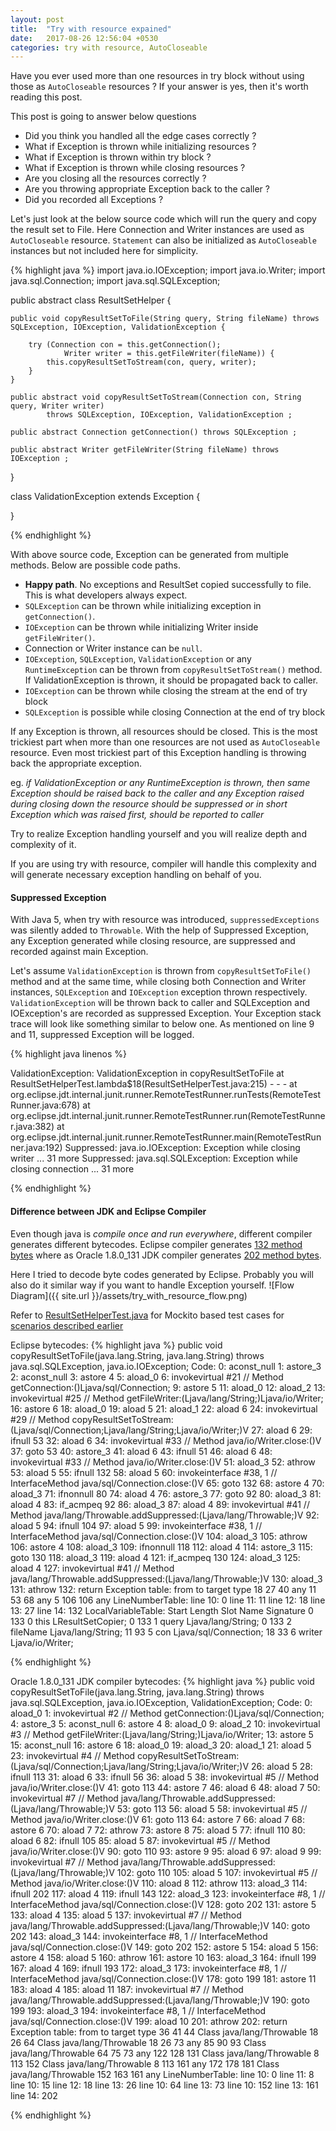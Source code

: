 ```yaml
---
layout: post
title:  "Try with resource expained"
date:   2017-08-26 12:56:04 +0530
categories: try with resource, AutoCloseable
---
```

Have you ever used more than one resources in try block without using those as `AutoCloseable` resources ? If your answer is yes, then it's worth reading this post.

This post is going to answer below questions
- Did you think you handled all the edge cases correctly ? 
- What if Exception is thrown while initializing resources ?
- What if Exception is thrown within try block ? 
- What if Exception is thrown while closing resources ?
- Are you closing all the resources correctly ? 
- Are you throwing appropriate Exception back to the caller ?
- Did you recorded all Exceptions ?

Let's just look at the below source code which will run the query and copy the result set to File. Here Connection and Writer instances are used as `AutoCloseable` resource. `Statement` can also be initialized as `AutoCloseable` instances but not included here for simplicity.

{% highlight java %}
import java.io.IOException;
import java.io.Writer;
import java.sql.Connection;
import java.sql.SQLException;

public abstract class ResultSetHelper {

	public void copyResultSetToFile(String query, String fileName) throws SQLException, IOException, ValidationException {

		try (Connection con = this.getConnection(); 
				Writer writer = this.getFileWriter(fileName)) {
			this.copyResultSetToStream(con, query, writer);
		}
	}

	public abstract void copyResultSetToStream(Connection con, String query, Writer writer) 
			throws SQLException, IOException, ValidationException ;

	public abstract Connection getConnection() throws SQLException ;

	public abstract Writer getFileWriter(String fileName) throws IOException ;

}

class ValidationException extends Exception {
	
}

{% endhighlight %}


<a name="test_scenarios"/>
With above source code, Exception can be generated from multiple methods. Below are possible code paths.

- **Happy path**. No exceptions and ResultSet copied successfully to file. This is what developers always expect.
- `SQLException` can be thrown while initializing exception in `getConnection()`.
- `IOException` can be thrown while initializing Writer inside `getFileWriter()`.
- Connection or Writer instance can be `null`.
- `IOException`, `SQLException`, `ValidationException` or any `RuntimeException` can be thrown from `copyResultSetToStream()` method. If ValidationException is thrown, it should be propagated back to caller.
- `IOException` can be thrown while closing the stream at the end of try block
- `SQLException` is possible while closing Connection at the end of try block

If any Exception is thrown, all resources should be closed. This is the most trickiest part when more than one resources are not used as `AutoCloseable` resource.
Even most trickiest part of this Exception handling is throwing back the appropriate exception.

eg. *if ValidationException or any RuntimeException is thrown, then same Exception should be raised back to the caller and any Exception raised during closing down the resource should be suppressed or in short Exception which was raised first, should be reported to caller*

 Try to realize Exception handling yourself and you will realize depth and complexity of it.

If you are using try with resource, compiler will handle this complexity and will generate necessary exception handling on behalf of you.

#### Suppressed Exception
With Java 5, when try with resource was introduced, `suppressedExceptions` was silently added to `Throwable`. With the help of Suppressed Exception, any Exception generated while closing resource, are suppressed and recorded against main Exception.

Let's assume `ValidationException` is thrown from `copyResultSetToFile()` method and at the same time, while closing both Connection and Writer instances, `SQLException` and `IOException` exception thrown respectively. `ValidationException` will be thrown back to caller and SQLException and IOException's are recorded as suppressed Exception. Your Exception stack trace will look like something similar to below one. As mentioned on line 9 and 11, suppressed Exception will be logged.

{% highlight java linenos %}

ValidationException: ValidationException in copyResultSetToFile
	at ResultSetHelperTest.lambda$18(ResultSetHelperTest.java:215)
	-
	-
	-
	at org.eclipse.jdt.internal.junit.runner.RemoteTestRunner.runTests(RemoteTestRunner.java:678)
	at org.eclipse.jdt.internal.junit.runner.RemoteTestRunner.run(RemoteTestRunner.java:382)
	at org.eclipse.jdt.internal.junit.runner.RemoteTestRunner.main(RemoteTestRunner.java:192)
	Suppressed: java.io.IOException: Exception while closing writer
		... 31 more
	Suppressed: java.sql.SQLException: Exception while closing connection
		... 31 more

{% endhighlight %}


#### Difference between JDK and Eclipse Compiler
Even though java is *compile once and run everywhere*, different compiler generates different bytecodes.
Eclipse compiler generates [132 method bytes](#Eclipse_byte_codes) where as Oracle 1.8.0_131 JDK compiler generates [202 method bytes](#JDK_byte_codes). 

Here I tried to decode byte codes generated by Eclipse. Probably you will also do it similar way if you want to handle Exception yourself.
![Flow Diagram]({{ site.url }}/assets/try_with_resource_flow.png)

Refer to [ResultSetHelperTest.java](https://github.com/rohandhapodkar/suggested-java-best-practices/blob/master/src/test/java/test/java/trywithreousrce/ResultSetHelperTest.java) for Mockito based test cases for [scenarios described earlier](#test_scenarios)


Eclipse bytecodes:
<a name="Eclipse_byte_codes"/>
{% highlight java %}
  public void copyResultSetToFile(java.lang.String, java.lang.String) throws java.sql.SQLException, java.io.IOException;
    Code:
       0: aconst_null
       1: astore_3
       2: aconst_null
       3: astore        4
       5: aload_0
       6: invokevirtual #21                 // Method getConnection:()Ljava/sql/Connection;
       9: astore        5
      11: aload_0
      12: aload_2
      13: invokevirtual #25                 // Method getFileWriter:(Ljava/lang/String;)Ljava/io/Writer;
      16: astore        6
      18: aload_0
      19: aload         5
      21: aload_1
      22: aload         6
      24: invokevirtual #29                 // Method copyResultSetToStream:(Ljava/sql/Connection;Ljava/lang/String;Ljava/io/Writer;)V
      27: aload         6
      29: ifnull        53
      32: aload         6
      34: invokevirtual #33                 // Method java/io/Writer.close:()V
      37: goto          53
      40: astore_3
      41: aload         6
      43: ifnull        51
      46: aload         6
      48: invokevirtual #33                 // Method java/io/Writer.close:()V
      51: aload_3
      52: athrow
      53: aload         5
      55: ifnull        132
      58: aload         5
      60: invokeinterface #38,  1           // InterfaceMethod java/sql/Connection.close:()V
      65: goto          132
      68: astore        4
      70: aload_3
      71: ifnonnull     80
      74: aload         4
      76: astore_3
      77: goto          92
      80: aload_3
      81: aload         4
      83: if_acmpeq     92
      86: aload_3
      87: aload         4
      89: invokevirtual #41                 // Method java/lang/Throwable.addSuppressed:(Ljava/lang/Throwable;)V
      92: aload         5
      94: ifnull        104
      97: aload         5
      99: invokeinterface #38,  1           // InterfaceMethod java/sql/Connection.close:()V
     104: aload_3
     105: athrow
     106: astore        4
     108: aload_3
     109: ifnonnull     118
     112: aload         4
     114: astore_3
     115: goto          130
     118: aload_3
     119: aload         4
     121: if_acmpeq     130
     124: aload_3
     125: aload         4
     127: invokevirtual #41                 // Method java/lang/Throwable.addSuppressed:(Ljava/lang/Throwable;)V
     130: aload_3
     131: athrow
     132: return
    Exception table:
       from    to  target type
          18    27    40   any
          11    53    68   any
           5   106   106   any
    LineNumberTable:
      line 10: 0
      line 11: 11
      line 12: 18
      line 13: 27
      line 14: 132
    LocalVariableTable:
      Start  Length  Slot  Name   Signature
          0     133     0  this   LResultSetCopier;
          0     133     1 query   Ljava/lang/String;
          0     133     2 fileName   Ljava/lang/String;
         11      93     5   con   Ljava/sql/Connection;
         18      33     6 writer   Ljava/io/Writer;

{% endhighlight %}

Oracle 1.8.0_131 JDK compiler bytecodes:
<a name="JDK_byte_codes"/>
{% highlight java %}
  public void copyResultSetToFile(java.lang.String, java.lang.String) throws java.sql.SQLException, java.io.IOException, ValidationException;
    Code:
       0: aload_0
       1: invokevirtual #2                  // Method getConnection:()Ljava/sql/Connection;
       4: astore_3
       5: aconst_null
       6: astore        4
       8: aload_0
       9: aload_2
      10: invokevirtual #3                  // Method getFileWriter:(Ljava/lang/String;)Ljava/io/Writer;
      13: astore        5
      15: aconst_null
      16: astore        6
      18: aload_0
      19: aload_3
      20: aload_1
      21: aload         5
      23: invokevirtual #4                  // Method copyResultSetToStream:(Ljava/sql/Connection;Ljava/lang/String;Ljava/io/Writer;)V
      26: aload         5
      28: ifnull        113
      31: aload         6
      33: ifnull        56
      36: aload         5
      38: invokevirtual #5                  // Method java/io/Writer.close:()V
      41: goto          113
      44: astore        7
      46: aload         6
      48: aload         7
      50: invokevirtual #7                  // Method java/lang/Throwable.addSuppressed:(Ljava/lang/Throwable;)V
      53: goto          113
      56: aload         5
      58: invokevirtual #5                  // Method java/io/Writer.close:()V
      61: goto          113
      64: astore        7
      66: aload         7
      68: astore        6
      70: aload         7
      72: athrow
      73: astore        8
      75: aload         5
      77: ifnull        110
      80: aload         6
      82: ifnull        105
      85: aload         5
      87: invokevirtual #5                  // Method java/io/Writer.close:()V
      90: goto          110
      93: astore        9
      95: aload         6
      97: aload         9
      99: invokevirtual #7                  // Method java/lang/Throwable.addSuppressed:(Ljava/lang/Throwable;)V
     102: goto          110
     105: aload         5
     107: invokevirtual #5                  // Method java/io/Writer.close:()V
     110: aload         8
     112: athrow
     113: aload_3
     114: ifnull        202
     117: aload         4
     119: ifnull        143
     122: aload_3
     123: invokeinterface #8,  1            // InterfaceMethod java/sql/Connection.close:()V
     128: goto          202
     131: astore        5
     133: aload         4
     135: aload         5
     137: invokevirtual #7                  // Method java/lang/Throwable.addSuppressed:(Ljava/lang/Throwable;)V
     140: goto          202
     143: aload_3
     144: invokeinterface #8,  1            // InterfaceMethod java/sql/Connection.close:()V
     149: goto          202
     152: astore        5
     154: aload         5
     156: astore        4
     158: aload         5
     160: athrow
     161: astore        10
     163: aload_3
     164: ifnull        199
     167: aload         4
     169: ifnull        193
     172: aload_3
     173: invokeinterface #8,  1            // InterfaceMethod java/sql/Connection.close:()V
     178: goto          199
     181: astore        11
     183: aload         4
     185: aload         11
     187: invokevirtual #7                  // Method java/lang/Throwable.addSuppressed:(Ljava/lang/Throwable;)V
     190: goto          199
     193: aload_3
     194: invokeinterface #8,  1            // InterfaceMethod java/sql/Connection.close:()V
     199: aload         10
     201: athrow
     202: return
    Exception table:
       from    to  target type
          36    41    44   Class java/lang/Throwable
          18    26    64   Class java/lang/Throwable
          18    26    73   any
          85    90    93   Class java/lang/Throwable
          64    75    73   any
         122   128   131   Class java/lang/Throwable
           8   113   152   Class java/lang/Throwable
           8   113   161   any
         172   178   181   Class java/lang/Throwable
         152   163   161   any
    LineNumberTable:
      line 10: 0
      line 11: 8
      line 10: 15
      line 12: 18
      line 13: 26
      line 10: 64
      line 13: 73
      line 10: 152
      line 13: 161
      line 14: 202

{% endhighlight %}